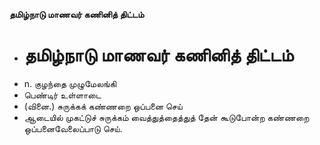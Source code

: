 **தமிழ்நாடு மாணவர் கணினித் திட்டம்**
- # தமிழ்நாடு மாணவர் கணினித் திட்டம்
- n. குழந்தை முழுமேலங்கி
- பெண்டிர் உள்ளாடை
- (வினை.) சுருக்கக் கண்ணறை ஒப்பனை செய்
- ஆடையில் முகட்டுச் சுருக்கம் வைத்துத்தைத்துத் தேன் கூடுபோன்ற கண்ணறை ஒப்பனைவேலைப்பாடு செய்.

